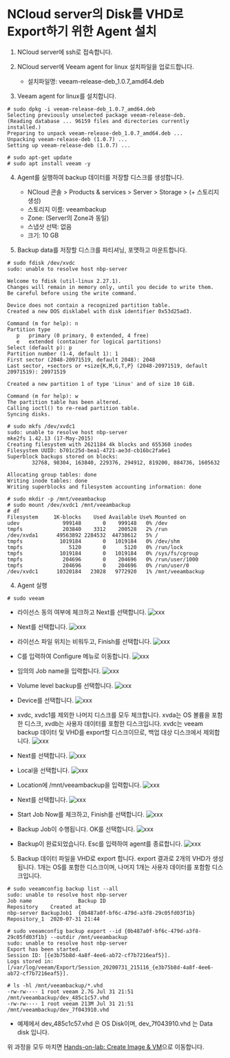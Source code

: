 # NCloud server의 Disk를 VHD로 Export하기 위한 Agent 설치

1. NCloud server에 ssh로 접속합니다.

2. NCloud server에 Veeam agent for linux 설치파일을 업로드합니다. 
    - 설치파일명: veeam-release-deb_1.0.7_amd64.deb

3. Veeam agent for linux를 설치합니다.
```
# sudo dpkg -i veeam-release-deb_1.0.7_amd64.deb
Selecting previously unselected package veeam-release-deb.
(Reading database ... 96159 files and directories currently installed.)
Preparing to unpack veeam-release-deb_1.0.7_amd64.deb ...
Unpacking veeam-release-deb (1.0.7) ...
Setting up veeam-release-deb (1.0.7) ...

# sudo apt-get update
# sudo apt install veeam -y
```

4. Agent를 실행하여 backup 데이터를 저장할 디스크를 생성합니다.
    - NCloud 콘솔 > Products & services > Server > Storage > (+ 스토리지 생성)
    - 스토리지 이름: veeambackup
    - Zone: (Server의 Zone과 동일)
    - 스냅샷 선택: 없음 
    - 크기: 10 GB

5. Backup data를 저장할 디스크를 파티셔닝, 포맷하고 마운트합니다.
```
# sudo fdisk /dev/xvdc
sudo: unable to resolve host nbp-server

Welcome to fdisk (util-linux 2.27.1).
Changes will remain in memory only, until you decide to write them.
Be careful before using the write command.

Device does not contain a recognized partition table.
Created a new DOS disklabel with disk identifier 0x53d25ad3.

Command (m for help): n
Partition type
   p   primary (0 primary, 0 extended, 4 free)
   e   extended (container for logical partitions)
Select (default p): p
Partition number (1-4, default 1): 1
First sector (2048-20971519, default 2048): 2048
Last sector, +sectors or +size{K,M,G,T,P} (2048-20971519, default 20971519): 20971519

Created a new partition 1 of type 'Linux' and of size 10 GiB.

Command (m for help): w
The partition table has been altered.
Calling ioctl() to re-read partition table.
Syncing disks.

# sudo mkfs /dev/xvdc1
sudo: unable to resolve host nbp-server
mke2fs 1.42.13 (17-May-2015)
Creating filesystem with 2621184 4k blocks and 655360 inodes
Filesystem UUID: b701c25d-bea1-4721-ae3d-cb16bc2fa6e1
Superblock backups stored on blocks:
        32768, 98304, 163840, 229376, 294912, 819200, 884736, 1605632

Allocating group tables: done
Writing inode tables: done
Writing superblocks and filesystem accounting information: done

# sudo mkdir -p /mnt/veeambackup
# sudo mount /dev/xvdc1 /mnt/veeambackup
# df
Filesystem     1K-blocks    Used Available Use% Mounted on
udev              999148       0    999148   0% /dev
tmpfs             203840    3312    200528   2% /run
/dev/xvda1      49563892 2284532  44738612   5% /
tmpfs            1019184       0   1019184   0% /dev/shm
tmpfs               5120       0      5120   0% /run/lock
tmpfs            1019184       0   1019184   0% /sys/fs/cgroup
tmpfs             204696       0    204696   0% /run/user/1000
tmpfs             204696       0    204696   0% /run/user/0
/dev/xvdc1      10320184   23028   9772920   1% /mnt/veeambackup
```

4. Agent 실행
```
# sudo veeam
```
- 라이선스 동의 여부에 체크하고 Next를 선택합니다.
![xxx](https://github.com/insobi/export-ncloud-server-to-azure-vm/blob/master/Resources/veeam-01.png)

- Next를 선택합니다.
![xxx](https://github.com/insobi/export-ncloud-server-to-azure-vm/blob/master/Resources/veeam-02.png)

- 라이선스 파일 위치는 비워두고, Finish를 선택합니다.
![xxx](https://github.com/insobi/export-ncloud-server-to-azure-vm/blob/master/Resources/veeam-03.png)

- C를 입력하여 Configure 메뉴로 이동합니다.
![xxx](https://github.com/insobi/export-ncloud-server-to-azure-vm/blob/master/Resources/veeam-04.png)

- 임의의 Job name을 입력합니다.
![xxx](https://github.com/insobi/export-ncloud-server-to-azure-vm/blob/master/Resources/veeam-05.png)

- Volume level backup를 선택합니다.
![xxx](https://github.com/insobi/export-ncloud-server-to-azure-vm/blob/master/Resources/veeam-06.png)

- Device를 선택합니다.
![xxx](https://github.com/insobi/export-ncloud-server-to-azure-vm/blob/master/Resources/veeam-07.png)

- xvdc, xvdc1를 제외한 나머지 디스크를 모두 체크합니다. xvda는 OS 볼륨을 포함한 디스크, xvdb는 사용자 데이터를 포함한 디스크입니다. xvdc는 veeam backup 데이터 및 VHD를 export할 디스크이므로, 백업 대상 디스크에서 제외합니다.
![xxx](https://github.com/insobi/export-ncloud-server-to-azure-vm/blob/master/Resources/veeam-08.png)

- Next를 선택합니다.
![xxx](https://github.com/insobi/export-ncloud-server-to-azure-vm/blob/master/Resources/veeam-09.png)

- Local을 선택합니다.
![xxx](https://github.com/insobi/export-ncloud-server-to-azure-vm/blob/master/Resources/veeam-10.png)

- Location에 /mnt/veeambackup을 입력합니다. 
![xxx](https://github.com/insobi/export-ncloud-server-to-azure-vm/blob/master/Resources/veeam-11.png)

- Next를 선택합니다. 
![xxx](https://github.com/insobi/export-ncloud-server-to-azure-vm/blob/master/Resources/veeam-12.png)

- Start Job Now를 체크하고, Finish를 선택합니다.
![xxx](https://github.com/insobi/export-ncloud-server-to-azure-vm/blob/master/Resources/veeam-13.png)

- Backup Job이 수행됩니다. OK를 선택합니다.
![xxx](https://github.com/insobi/export-ncloud-server-to-azure-vm/blob/master/Resources/veeam-14.png)

- Backup이 완료되었습니다. Esc를 입력하여 agent를 종료합니다.
![xxx](https://github.com/insobi/export-ncloud-server-to-azure-vm/blob/master/Resources/veeam-15.png)

5. Backup 데이터 파일을 VHD로 export 합니다.
export 결과로 2개의 VHD가 생성됩니다. 1개는 OS를 포함한 디스크이며, 나머지 1개는 사용자 데이터를 포함함 디스크입니다.
```
# sudo veeamconfig backup list --all
sudo: unable to resolve host nbp-server
Job name               Backup ID                               Repository    Created at
nbp-server BackupJob1  {0b487a0f-bf6c-479d-a3f8-29c05fd03f1b}  Repository_1  2020-07-31 21:44

# sudo veeamconfig backup export --id {0b487a0f-bf6c-479d-a3f8-29c05fd03f1b} --outdir /mnt/veeambackup
sudo: unable to resolve host nbp-server
Export has been started.
Session ID: [{e3b75b8d-4a8f-4ee6-ab72-cf7b7216eaf5}].
Logs stored in: [/var/log/veeam/Export/Session_20200731_215116_{e3b75b8d-4a8f-4ee6-ab72-cf7b7216eaf5}].

# ls -hl /mnt/veeambackup/*.vhd
-rw-rw---- 1 root veeam 2.7G Jul 31 21:51 /mnt/veeambackup/dev_485c1c57.vhd
-rw-rw---- 1 root veeam 213M Jul 31 21:51 /mnt/veeambackup/dev_7f043910.vhd
```
- 예제에서 dev_485c1c57.vhd 은 OS Disk이며, dev_7f043910.vhd 는 Data disk 입니다.

위 과정을 모두 마치면 [Hands-on-lab: Create Image & VM](https://github.com/insobi/export-ncloud-server-to-azure-vm/blob/master/Hands-on-lab/2.HOL_Creating_Image_VM.md)으로 이동합니다.